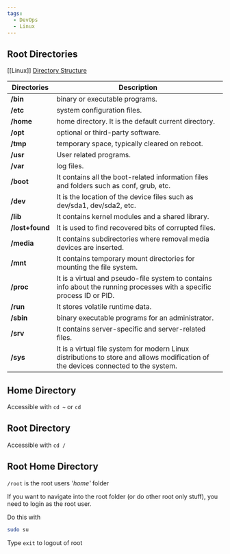 ```yaml
---
tags:
  - DevOps
  - Linux
---
```


## Root Directories

[[Linux]] [Directory Structure](https://www.geeksforgeeks.org/linux-directory-structure/)

| Directories     | Description                                                                                                                         |
| --------------- | ----------------------------------------------------------------------------------------------------------------------------------- |
| **/bin**        | binary or executable programs.                                                                                                      |
| **/etc**        | system configuration files.                                                                                                         |
| **/home**       | home directory. It is the default current directory.                                                                                |
| **/opt**        | optional or third-party software.                                                                                                   |
| **/tmp**        | temporary space, typically cleared on reboot.                                                                                       |
| **/usr**        | User related programs.                                                                                                              |
| **/var**        | log files.                                                                                                                          |
| **/boot**       | It contains all the boot-related information files and folders such as conf, grub, etc.                                             |
| **/dev**        | It is the location of the device files such as dev/sda1, dev/sda2, etc.                                                             |
| **/lib**        | It contains kernel modules and a shared library.                                                                                    |
| **/lost+found** | It is used to find recovered bits of corrupted files.                                                                               |
| **/media**      | It contains subdirectories where removal media devices are inserted.                                                                |
| **/mnt**        | It contains temporary mount directories for mounting the file system.                                                               |
| **/proc**       | It is a virtual and pseudo-file system to contains info about the running processes with a specific process ID or PID.              |
| **/run**        | It stores volatile runtime data.                                                                                                    |
| **/sbin**       | binary executable programs for an administrator.                                                                                    |
| **/srv**        | It contains server-specific and server-related files.                                                                               |
| **/sys**        | It is a virtual file system for modern Linux distributions to store and allows modification of the devices connected to the system. |
## Home Directory

Accessible with `cd ~` or `cd`

## Root Directory

Accessible with `cd /`

## Root Home Directory

`/root` is the root users *'home'* folder

If you want to navigate into the root folder (or do other root only stuff), you need to login as the root user.

Do this with 

```bash
sudo su
```

Type ``exit`` to logout of root


